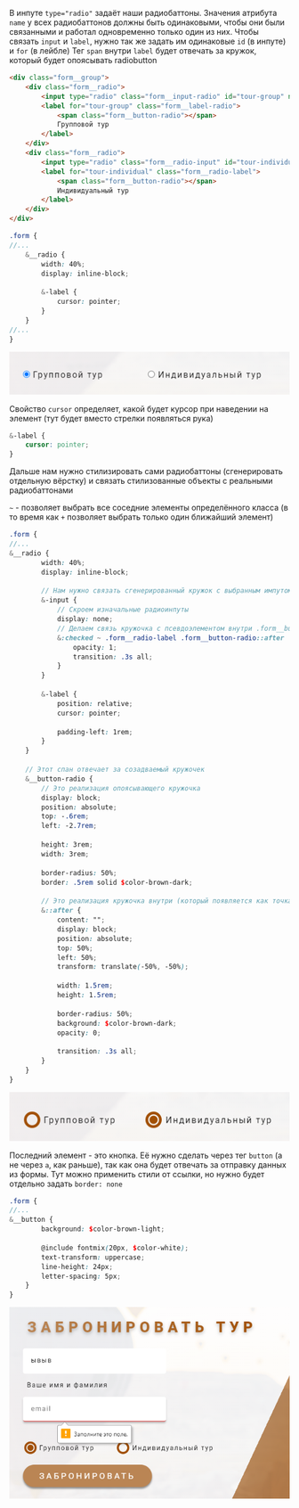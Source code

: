
В инпуте `type="radio"` задаёт наши радиобаттоны. Значения атрибута `name` у всех радиобаттонов должны быть одинаковыми, чтобы они были связанными и работал одновременно только один из них. Чтобы связать `input` и `label`, нужно так же задать им одинаковые `id` (в инпуте) и `for` (в лейбле)
Тег `span` внутри `label` будет отвечать за кружок, который будет опоясывать radiobutton

```HTML
<div class="form__group">
	<div class="form__radio">
		<input type="radio" class="form__input-radio" id="tour-group" name="radio-tours">
		<label for="tour-group" class="form__label-radio">
			<span class="form__button-radio"></span>
			Групповой тур
		</label>
	</div>
	<div class="form__radio">
		<input type="radio" class="form__radio-input" id="tour-individual" name="radio-tours">
        <label for="tour-individual" class="form__radio-label">
			<span class="form__button-radio"></span> 
			Индивидуальный тур
		</label>
	</div>
</div>
```
```SCSS
.form {
//...
	&__radio {
        width: 40%;
        display: inline-block;

        &-label {
            cursor: pointer;
        }
    }
//...
}

```
![](_png/730b22d1532aff0cc6893c32b4280cd8.png)

Свойство `cursor` определяет, какой будет курсор при наведении на элемент (тут будет вместо стрелки появляться рука) 

```SCSS
&-label {
	cursor: pointer;
}
```

Дальше нам нужно стилизировать сами радиобаттоны (сгенерировать отдельную вёрстку) и связать стилизованные объекты с реальными радиобаттонами

`~` - позволяет выбрать все соседние элементы определённого класса (в то время как `+` позволяет выбрать только один ближайший элемент)

```SCSS
.form {
//...
&__radio {
        width: 40%;
        display: inline-block;

        // Нам нужно связать сгенерированный кружок с выбранным импутом
        &-input {
            // Скроем изначальные радиоинпуты
            display: none;
            // Делаем связь кружочка с псевдоэлементом внутри .form__button-radio
            &:checked ~ .form__radio-label .form__button-radio::after  {
                opacity: 1;
                transition: .3s all;
            }
        }
  
        &-label {
            position: relative;
            cursor: pointer;

            padding-left: 1rem;
        }
    }

    // Этот спан отвечает за созадваемый кружочек
    &__button-radio {
        // Это реализация опоясывающего кружочка
        display: block;
        position: absolute;
        top: -.6rem;
        left: -2.7rem;
  
        height: 3rem;
        width: 3rem;

        border-radius: 50%;
        border: .5rem solid $color-brown-dark;

        // Это реализация кружочка внутри (который появляется как точка при выборе этого радиобаттона)
        &::after {
            content: "";
            display: block;
            position: absolute;
            top: 50%;
            left: 50%;
            transform: translate(-50%, -50%);

            width: 1.5rem;
            height: 1.5rem;

            border-radius: 50%;        
            background: $color-brown-dark;
            opacity: 0;

            transition: .3s all;
        }
    }
}
```
![](_png/7876eaedac56e086b4fad55d2b2f8843.png)

Последний элемент - это кнопка. Её нужно сделать через тег `button` (а не через `a`, как раньше), так как она будет отвечать за отправку данных из формы. Тут можно применить стили от ссылки, но нужно будет отдельно задать `border: none`

```SCSS
.form {
//...
&__button {
        background: $color-brown-light;

        @include fontmix(20px, $color-white);
        text-transform: uppercase;
        line-height: 24px;
        letter-spacing: 5px;
    }
}
```
![](_png/92fa75daa09e522512e28fb5bfa18239.png)